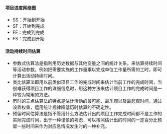 #### 项目进度网络图

- SS：开始到开始
- SF：开始到完成
- FF：完成到完成
- FS：完成到开始

#### 活动持续时间估算

- 参数式估算法是指利用历史数据与其他变量之间的统计关系，来估算持续时间等活动参数。例如把需要实施的工作量乘以完成单位工作量所需的工时，即可计算出活动持续时间。
- 类比估算法即用以前类似项目工作的完成时间来估计当前工作的完成时间，当很难获得项目工作的详细信息时，用这种方法来估计项目工作的完成时间是一种较为常用的方法。
- 历时的三点估算法的特点是估计活动的最可能、最乐观以及最悲观时间，通过设置权重，运用统计规律降低历时估算的不确定性。
- 预留时间估算法是指不管用什么方法估计出的项目工作完成时间都不是工作的实际完成时间，出于一种谨慎的考虑，可以按照估计出的时间的一定百分比预留一些时间来作为对应急情况发生时的一种补充。